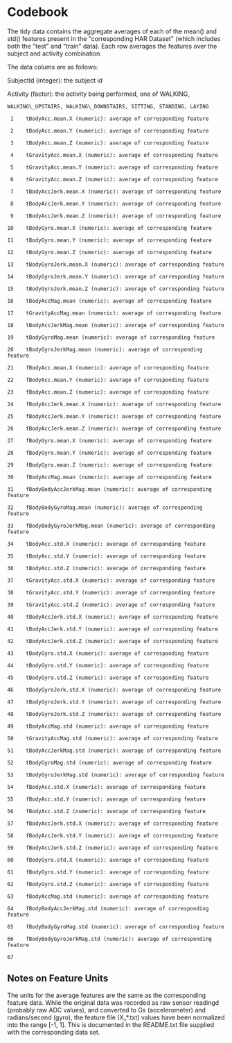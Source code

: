 # Codebook

The tidy data contains the aggregate averages of each of the mean() and
std() features present in the "corresponding HAR Dataset" (which includes both the "test"
and "train" data).  Each row averages the features over the subject and
activity combination.  


The data colums are as follows:

  SubjectId (integer): the subject id

  Activity (factor): the activity being performed, one of WALKING,

    WALKING\_UPSTAIRS, WALKING\_DOWNSTAIRS, SITTING, STANDING, LAYING

     1	  tBodyAcc.mean.X (numeric): average of corresponding feature 

     2	  tBodyAcc.mean.Y (numeric): average of corresponding feature 

     3	  tBodyAcc.mean.Z (numeric): average of corresponding feature 

     4	  tGravityAcc.mean.X (numeric): average of corresponding feature 

     5	  tGravityAcc.mean.Y (numeric): average of corresponding feature 

     6	  tGravityAcc.mean.Z (numeric): average of corresponding feature 

     7	  tBodyAccJerk.mean.X (numeric): average of corresponding feature 

     8	  tBodyAccJerk.mean.Y (numeric): average of corresponding feature 

     9	  tBodyAccJerk.mean.Z (numeric): average of corresponding feature 

    10	  tBodyGyro.mean.X (numeric): average of corresponding feature 

    11	  tBodyGyro.mean.Y (numeric): average of corresponding feature 

    12	  tBodyGyro.mean.Z (numeric): average of corresponding feature 

    13	  tBodyGyroJerk.mean.X (numeric): average of corresponding feature 

    14	  tBodyGyroJerk.mean.Y (numeric): average of corresponding feature 

    15	  tBodyGyroJerk.mean.Z (numeric): average of corresponding feature 

    16	  tBodyAccMag.mean (numeric): average of corresponding feature 

    17	  tGravityAccMag.mean (numeric): average of corresponding feature 

    18	  tBodyAccJerkMag.mean (numeric): average of corresponding feature 

    19	  tBodyGyroMag.mean (numeric): average of corresponding feature 

    20	  tBodyGyroJerkMag.mean (numeric): average of corresponding feature 

    21	  fBodyAcc.mean.X (numeric): average of corresponding feature 

    22	  fBodyAcc.mean.Y (numeric): average of corresponding feature 

    23	  fBodyAcc.mean.Z (numeric): average of corresponding feature 

    24	  fBodyAccJerk.mean.X (numeric): average of corresponding feature 

    25	  fBodyAccJerk.mean.Y (numeric): average of corresponding feature 

    26	  fBodyAccJerk.mean.Z (numeric): average of corresponding feature 

    27	  fBodyGyro.mean.X (numeric): average of corresponding feature 

    28	  fBodyGyro.mean.Y (numeric): average of corresponding feature 

    29	  fBodyGyro.mean.Z (numeric): average of corresponding feature 

    30	  fBodyAccMag.mean (numeric): average of corresponding feature 

    31	  fBodyBodyAccJerkMag.mean (numeric): average of corresponding feature 

    32	  fBodyBodyGyroMag.mean (numeric): average of corresponding feature 

    33	  fBodyBodyGyroJerkMag.mean (numeric): average of corresponding feature 

    34	  tBodyAcc.std.X (numeric): average of corresponding feature 

    35	  tBodyAcc.std.Y (numeric): average of corresponding feature 

    36	  tBodyAcc.std.Z (numeric): average of corresponding feature 

    37	  tGravityAcc.std.X (numeric): average of corresponding feature 

    38	  tGravityAcc.std.Y (numeric): average of corresponding feature 

    39	  tGravityAcc.std.Z (numeric): average of corresponding feature 

    40	  tBodyAccJerk.std.X (numeric): average of corresponding feature 

    41	  tBodyAccJerk.std.Y (numeric): average of corresponding feature 

    42	  tBodyAccJerk.std.Z (numeric): average of corresponding feature 

    43	  tBodyGyro.std.X (numeric): average of corresponding feature 

    44	  tBodyGyro.std.Y (numeric): average of corresponding feature 

    45	  tBodyGyro.std.Z (numeric): average of corresponding feature 

    46	  tBodyGyroJerk.std.X (numeric): average of corresponding feature 

    47	  tBodyGyroJerk.std.Y (numeric): average of corresponding feature 

    48	  tBodyGyroJerk.std.Z (numeric): average of corresponding feature 

    49	  tBodyAccMag.std (numeric): average of corresponding feature 

    50	  tGravityAccMag.std (numeric): average of corresponding feature 

    51	  tBodyAccJerkMag.std (numeric): average of corresponding feature 

    52	  tBodyGyroMag.std (numeric): average of corresponding feature 

    53	  tBodyGyroJerkMag.std (numeric): average of corresponding feature 

    54	  fBodyAcc.std.X (numeric): average of corresponding feature 

    55	  fBodyAcc.std.Y (numeric): average of corresponding feature 

    56	  fBodyAcc.std.Z (numeric): average of corresponding feature 

    57	  fBodyAccJerk.std.X (numeric): average of corresponding feature 

    58	  fBodyAccJerk.std.Y (numeric): average of corresponding feature 

    59	  fBodyAccJerk.std.Z (numeric): average of corresponding feature 

    60	  fBodyGyro.std.X (numeric): average of corresponding feature 

    61	  fBodyGyro.std.Y (numeric): average of corresponding feature 

    62	  fBodyGyro.std.Z (numeric): average of corresponding feature 

    63	  fBodyAccMag.std (numeric): average of corresponding feature 

    64	  fBodyBodyAccJerkMag.std (numeric): average of corresponding feature 

    65	  fBodyBodyGyroMag.std (numeric): average of corresponding feature 

    66	  fBodyBodyGyroJerkMag.std (numeric): average of corresponding feature 

    67	 

## Notes on Feature Units

The units for the average features are the same as the corresponding feature data.
While the original data was recorded as raw sensor readingd (probably raw
ADC values), and converted to Gs (accelerometer) and radians/second
(gyro), the feature file (X\_\*.txt) values have been normalized into the
range [-1, 1].  This is documented in the README.txt file supplied with
the corresponding data set.


